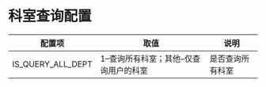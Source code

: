 # 科室查询配置





| **配置项**        | **取值**                              | **说明**         |
| ----------------- | ------------------------------------- | ---------------- |
| IS_QUERY_ALL_DEPT | 1–查询所有科室；其他–仅查询用户的科室 | 是否查询所有科室 |

